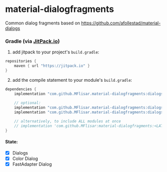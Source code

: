 # material-dialogfragments
Common dialog fragments based on https://github.com/afollestad/material-dialogs

### Gradle (via [JitPack.io](https://jitpack.io/))

1. add jitpack to your project's `build.gradle`:
```groovy
repositories {
    maven { url "https://jitpack.io" }
}
```
2. add the compile statement to your module's `build.gradle`:
```groovy
dependencies {
	implementation "com.github.MFlisar.material-dialogfragments:dialogs:<LATEST-VERSION>"
	
	// optional:
	implementation "com.github.MFlisar.material-dialogfragments:dialogs-fastadapter:<LATEST-VERSION>"
	implementation "com.github.MFlisar.material-dialogfragments:dialogs-color:<LATEST-VERSION>"

	// alternatively, to include ALL modules at once
	// implementation 'com.github.MFlisar:material-dialogfragments:<LATEST-VERSION>'
}
```

#### State:

- [x] Dialogs
- [x] Color Dialog
- [x] FastAdapter Dialog